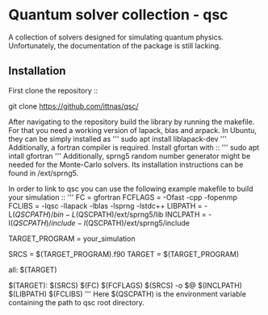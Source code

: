 Quantum solver collection - qsc
===============================
A collection of solvers designed for simulating quantum physics. Unfortunately, the documentation of the package is still lacking.

Installation
------------
First clone the repository ::

git clone https://github.com/ittnas/qsc/

After navigating to the repository build the library by running the makefile. For that you need a working version of lapack, blas and arpack. In Ubuntu, they can be simply installed as
'''
sudo apt install liblapack-dev
'''
Additionally, a fortran compiler is required. Install gfortan with ::
'''
sudo apt intall gfortran
'''
Additionally, sprng5 random number generator might be needed for the Monte-Carlo solvers. Its installation instructions can be found in /ext/sprng5.

In order to link to qsc you can use the following example makefile to build your simulation ::
'''
FC = gfortran
FCFLAGS = -Ofast -cpp -fopenmp
FCLIBS = -lqsc -llapack -lblas -lsprng -lstdc++
LIBPATH = -L$(QSCPATH)/bin -L$(QSCPATH)/ext/sprng5/lib
INCLPATH = -I$(QSCPATH)/include -I$(QSCPATH)/ext/sprng5/include

TARGET_PROGRAM = your_simulation

SRCS = $(TARGET_PROGRAM).f90
TARGET = $(TARGET_PROGRAM)

all: $(TARGET)

$(TARGET): $(SRCS)
	$(FC) $(FCFLAGS) $(SRCS) -o $@ $(INCLPATH) $(LIBPATH) $(FCLIBS)
'''
Here $(QSCPATH) is the environment variable containing the path to qsc root directory.